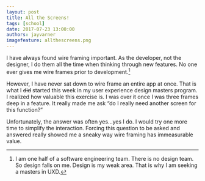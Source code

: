 ```yaml
---
layout: post
title: All the Screens!
tags: [school]
date: 2017-07-23 13:00:00
authors: jayvarner
imagefeature: allthescreens.png
---
```

I have always found wire framing important. As the developer, not the designer, I do them all the time when thinking through new features. No one ever gives me wire frames prior to development.[^why]

However, I have never sat down to wire frame an entire app at once. That is what I ~~did~~ started this week in my user experience design masters program. I realized how valuable this exercise is. I was over it once I was three frames deep in a feature. It really made me ask “do I really need another screen for this function?”

Unfortunately, the answer was often yes...yes I do. I would try one more time to simplify the interaction. Forcing this question to be asked and answered really showed me a sneaky way wire framing has immeasurable value.

[^why]: I am one half of a software engineering team. There is no design team. So design falls on me. Design is my weak area. That is why I am seeking a masters in UXD.